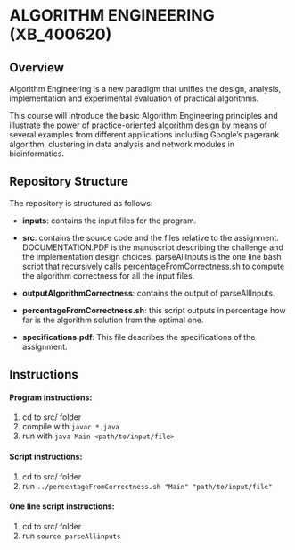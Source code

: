 # ALGORITHM ENGINEERING (XB_400620)

## Overview

Algorithm Engineering is a new paradigm that unifies the design,
analysis, implementation and experimental evaluation of practical
algorithms.

This course will introduce the basic Algorithm Engineering principles
and illustrate the power of practice-oriented algorithm design by means
of several examples from different applications including Google’s
pagerank algorithm, clustering in data analysis and network modules in
bioinformatics.

## Repository Structure

The repository is structured as follows:

- __inputs__: contains the input files for the program.

- __src__: contains the source code and the files relative to the
  assignment. DOCUMENTATION.PDF is the manuscript describing
  the challenge and the implementation design choices. parseAllInputs
  is the one line bash script that recursively calls
  percentageFromCorrectness.sh to compute the algorithm
  correctness for all the input files.
  
- __outputAlgorithmCorrectness__: contains the output of
  parseAllInputs. 

- __percentageFromCorrectness.sh__: this script outputs in percentage
  how far is the algorithm solution from the optimal one.
  
- __specifications.pdf__: This file describes the specifications of
  the assignment.

## Instructions

#### Program instructions:
1. cd to src/ folder
2. compile with `javac *.java`
3. run with `java Main <path/to/input/file>`

#### Script instructions:
1. cd to src/ folder
2. run `../percentageFromCorrectness.sh "Main" "path/to/input/file"`

#### One line script instructions:
1. cd to src/ folder
2. run `source parseAllinputs`
